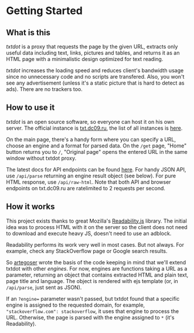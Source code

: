# Getting Started

## What is this

_txtdot_ is a proxy that requests the page by the given URL,
extracts only useful data including text, links, pictures and tables,
and returns it as an HTML page with a minimalistic design
optimized for text reading.

_txtdot_ increases the loading speed and reduces client's bandwidth usage
since no unnecessary code and no scripts are transfered.
Also, you won't see any advertisement (unless it's a static picture that is hard to detect as ads).
There are no trackers too.

## How to use it

_txtdot_ is an open source software, so everyone can host it on his own server.
The official instance is [txt.dc09.ru](https://txt.dc09.ru),
the list of all instances is [here](https://github.com/txtdot/instances).

On the main page, there's a handy form where you can
specify a URL, choose an engine and a format for parsed data.
On the `/get` page, "Home" button returns you to `/`,
"Original page" opens the entered URL in the same window without txtdot proxy.

The latest docs for API endpoints can be found [here](https://txt.dc09.ru/doc).
For handy JSON API, use `/api/parse` returning an engine result object (see below).
For pure HTML response, use `/api/raw-html`.
Note that both API and browser endpoints on txt.dc09.ru
are ratelimited to 2 requests per second.

## How it works

This project exists thanks to great Mozilla's
[Readability.js](https://github.com/mozilla/readability) library.
The initial idea was to process HTML with it on the server
so the client does not need to download and execute heavy JS,
doesn't need to use an adblock.

Readability performs its work very well in most cases.
But not always. For example, check any StackOverflow page or Google search results.

So [artegoser](https://github.com/artegoser) wrote the basis of the code
keeping in mind that we'll extend txtdot with other _engines_.
For now, engines are functions taking a URL as a parameter,
returning an object that contains extracted HTML and plain text, page title and language.
The object is rendered with ejs template (or, in `/api/parse`, just sent as JSON).

If an `?engine=` parameter wasn't passed, but txtdot found
that a specific engine is assigned to the requested domain,
for example, `"stackoverflow.com": stackoverflow`,
it uses that engine to process the URL.
Otherwise, the page is parsed with the engine assigned to `*` (it's Readability).
